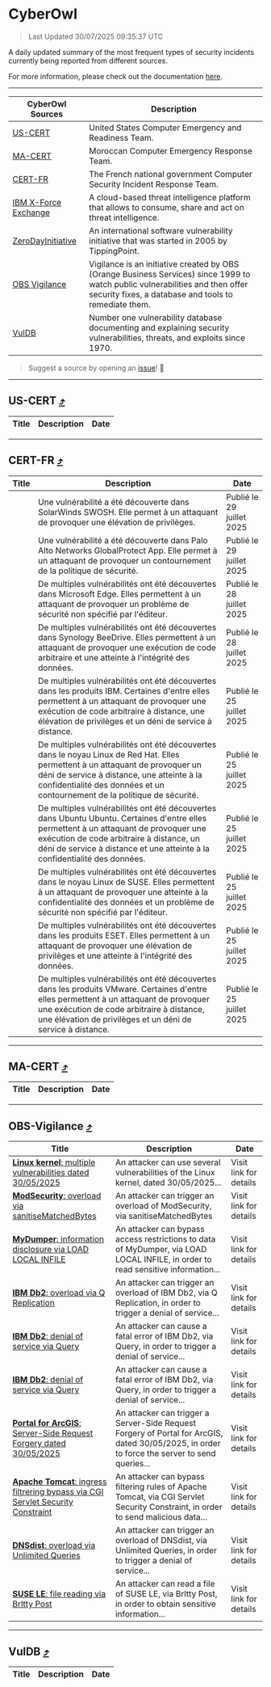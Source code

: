
 <div id='top'></div>

# CyberOwl

 > Last Updated 30/07/2025 09:35:37 UTC
 
 A daily updated summary of the most frequent types of security incidents currently being reported from different sources.
 
 For more information, please check out the documentation [here](./docs/README.md).
 
 ---
 |CyberOwl Sources|Description|
 |---|---|
 |[US-CERT](#us-cert-arrow_heading_up)|United States Computer Emergency and Readiness Team.|
 |[MA-CERT](#ma-cert-arrow_heading_up)|Moroccan Computer Emergency Response Team.|
 |[CERT-FR](#cert-fr-arrow_heading_up)|The French national government Computer Security Incident Response Team.|
 |[IBM X-Force Exchange](#ibmcloud-arrow_heading_up)|A cloud-based threat intelligence platform that allows to consume, share and act on threat intelligence.|
 |[ZeroDayInitiative](#zerodayinitiative-arrow_heading_up)|An international software vulnerability initiative that was started in 2005 by TippingPoint.|
 |[OBS Vigilance](#obs-vigilance-arrow_heading_up)|Vigilance is an initiative created by OBS (Orange Business Services) since 1999 to watch public vulnerabilities and then offer security fixes, a database and tools to remediate them.|
 |[VulDB](#vuldb-arrow_heading_up)|Number one vulnerability database documenting and explaining security vulnerabilities, threats, and exploits since 1970.|
 
 > Suggest a source by opening an [issue](https://github.com/karimhabush/cyberowl/issues)! :raised_hands:
 ---

## US-CERT [:arrow_heading_up:](#cyberowl)

 |Title|Description|Date|
 |---|---|---|
 
 ---

## CERT-FR [:arrow_heading_up:](#cyberowl)

 |Title|Description|Date|
 |---|---|---|
 |[](https://www.cert.ssi.gouv.fr/avis/CERTFR-2025-AVI-0631/)|Une vulnérabilité a été découverte dans SolarWinds SWOSH. Elle permet à un attaquant de provoquer une élévation de privilèges.|Publié le 29 juillet 2025|
 |[](https://www.cert.ssi.gouv.fr/avis/CERTFR-2025-AVI-0630/)|Une vulnérabilité a été découverte dans Palo Alto Networks GlobalProtect App. Elle permet à un attaquant de provoquer un contournement de la politique de sécurité.|Publié le 29 juillet 2025|
 |[](https://www.cert.ssi.gouv.fr/avis/CERTFR-2025-AVI-0629/)|De multiples vulnérabilités ont été découvertes dans Microsoft Edge. Elles permettent à un attaquant de provoquer un problème de sécurité non spécifié par l'éditeur.|Publié le 28 juillet 2025|
 |[](https://www.cert.ssi.gouv.fr/avis/CERTFR-2025-AVI-0628/)|De multiples vulnérabilités ont été découvertes dans Synology BeeDrive. Elles permettent à un attaquant de provoquer une exécution de code arbitraire et une atteinte à l'intégrité des données.|Publié le 28 juillet 2025|
 |[](https://www.cert.ssi.gouv.fr/avis/CERTFR-2025-AVI-0627/)|De multiples vulnérabilités ont été découvertes dans les produits IBM. Certaines d'entre elles permettent à un attaquant de provoquer une exécution de code arbitraire à distance, une élévation de privilèges et un déni de service à distance.|Publié le 25 juillet 2025|
 |[](https://www.cert.ssi.gouv.fr/avis/CERTFR-2025-AVI-0626/)|De multiples vulnérabilités ont été découvertes dans le noyau Linux de Red Hat. Elles permettent à un attaquant de provoquer un déni de service à distance, une atteinte à la confidentialité des données et un contournement de la politique de sécurité.|Publié le 25 juillet 2025|
 |[](https://www.cert.ssi.gouv.fr/avis/CERTFR-2025-AVI-0625/)|De multiples vulnérabilités ont été découvertes dans Ubuntu Ubuntu. Certaines d'entre elles permettent à un attaquant de provoquer une exécution de code arbitraire à distance, un déni de service à distance et une atteinte à la confidentialité des données.|Publié le 25 juillet 2025|
 |[](https://www.cert.ssi.gouv.fr/avis/CERTFR-2025-AVI-0624/)|De multiples vulnérabilités ont été découvertes dans le noyau Linux de SUSE. Elles permettent à un attaquant de provoquer une atteinte à la confidentialité des données et un problème de sécurité non spécifié par l'éditeur.|Publié le 25 juillet 2025|
 |[](https://www.cert.ssi.gouv.fr/avis/CERTFR-2025-AVI-0623/)|De multiples vulnérabilités ont été découvertes dans les produits ESET. Elles permettent à un attaquant de provoquer une élévation de privilèges et une atteinte à l'intégrité des données.|Publié le 25 juillet 2025|
 |[](https://www.cert.ssi.gouv.fr/avis/CERTFR-2025-AVI-0622/)|De multiples vulnérabilités ont été découvertes dans les produits VMware. Certaines d'entre elles permettent à un attaquant de provoquer une exécution de code arbitraire à distance, une élévation de privilèges et un déni de service à distance.|Publié le 25 juillet 2025|
 
 ---

## MA-CERT [:arrow_heading_up:](#cyberowl)

 |Title|Description|Date|
 |---|---|---|
 
 ---

## OBS-Vigilance [:arrow_heading_up:](#cyberowl)

 |Title|Description|Date|
 |---|---|---|
 |[<a href="https://vigilance.fr/vulnerability/Linux-kernel-multiple-vulnerabilities-dated-30-05-2025-47314" class="noirorange"><b>Linux kernel</b>: multiple vulnerabilities dated 30/05/2025</a>](https://vigilance.fr/vulnerability/Linux-kernel-multiple-vulnerabilities-dated-30-05-2025-47314)|An attacker can use several vulnerabilities of the Linux kernel, dated 30/05/2025...|Visit link for details|
 |[<a href="https://vigilance.fr/vulnerability/ModSecurity-overload-via-sanitiseMatchedBytes-47312" class="noirorange"><b>ModSecurity</b>: overload via sanitiseMatchedBytes</a>](https://vigilance.fr/vulnerability/ModSecurity-overload-via-sanitiseMatchedBytes-47312)|An attacker can trigger an overload of ModSecurity, via sanitiseMatchedBytes|Visit link for details|
 |[<a href="https://vigilance.fr/vulnerability/MyDumper-information-disclosure-via-LOAD-LOCAL-INFILE-47311" class="noirorange"><b>MyDumper</b>: information disclosure via LOAD LOCAL INFILE</a>](https://vigilance.fr/vulnerability/MyDumper-information-disclosure-via-LOAD-LOCAL-INFILE-47311)|An attacker can bypass access restrictions to data of MyDumper, via LOAD LOCAL INFILE, in order to read sensitive information...|Visit link for details|
 |[<a href="https://vigilance.fr/vulnerability/IBM-Db2-overload-via-Q-Replication-47310" class="noirorange"><b>IBM Db2</b>: overload via Q Replication</a>](https://vigilance.fr/vulnerability/IBM-Db2-overload-via-Q-Replication-47310)|An attacker can trigger an overload of IBM Db2, via Q Replication, in order to trigger a denial of service...|Visit link for details|
 |[<a href="https://vigilance.fr/vulnerability/IBM-Db2-denial-of-service-via-Query-47309" class="noirorange"><b>IBM Db2</b>: denial of service via Query</a>](https://vigilance.fr/vulnerability/IBM-Db2-denial-of-service-via-Query-47309)|An attacker can cause a fatal error of IBM Db2, via Query, in order to trigger a denial of service...|Visit link for details|
 |[<a href="https://vigilance.fr/vulnerability/IBM-Db2-denial-of-service-via-Query-47308" class="noirorange"><b>IBM Db2</b>: denial of service via Query</a>](https://vigilance.fr/vulnerability/IBM-Db2-denial-of-service-via-Query-47308)|An attacker can cause a fatal error of IBM Db2, via Query, in order to trigger a denial of service...|Visit link for details|
 |[<a href="https://vigilance.fr/vulnerability/Portal-for-ArcGIS-Server-Side-Request-Forgery-dated-30-05-2025-47306" class="noirorange"><b>Portal for ArcGIS</b>: Server-Side Request Forgery dated 30/05/2025</a>](https://vigilance.fr/vulnerability/Portal-for-ArcGIS-Server-Side-Request-Forgery-dated-30-05-2025-47306)|An attacker can trigger a Server-Side Request Forgery of Portal for ArcGIS, dated 30/05/2025, in order to force the server to send queries...|Visit link for details|
 |[<a href="https://vigilance.fr/vulnerability/Apache-Tomcat-ingress-filtrering-bypass-via-CGI-Servlet-Security-Constraint-47305" class="noirorange"><b>Apache Tomcat</b>: ingress filtrering bypass via CGI Servlet Security Constraint</a>](https://vigilance.fr/vulnerability/Apache-Tomcat-ingress-filtrering-bypass-via-CGI-Servlet-Security-Constraint-47305)|An attacker can bypass filtering rules of Apache Tomcat, via CGI Servlet Security Constraint, in order to send malicious data...|Visit link for details|
 |[<a href="https://vigilance.fr/vulnerability/DNSdist-overload-via-Unlimited-Queries-47304" class="noirorange"><b>DNSdist</b>: overload via Unlimited Queries</a>](https://vigilance.fr/vulnerability/DNSdist-overload-via-Unlimited-Queries-47304)|An attacker can trigger an overload of DNSdist, via Unlimited Queries, in order to trigger a denial of service...|Visit link for details|
 |[<a href="https://vigilance.fr/vulnerability/SUSE-LE-file-reading-via-Brltty-Post-47302" class="noirorange"><b>SUSE LE</b>: file reading via Brltty Post</a>](https://vigilance.fr/vulnerability/SUSE-LE-file-reading-via-Brltty-Post-47302)|An attacker can read a file of SUSE LE, via Brltty Post, in order to obtain sensitive information...|Visit link for details|
 
 ---

## VulDB [:arrow_heading_up:](#cyberowl)

 |Title|Description|Date|
 |---|---|---|
 